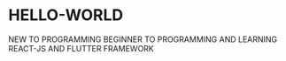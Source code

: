 # HELLO-WORLD
NEW TO PROGRAMMING
BEGINNER TO PROGRAMMING AND LEARNING REACT-JS AND FLUTTER FRAMEWORK
